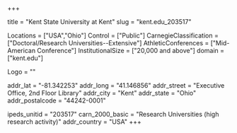 
+++

title = "Kent State University at Kent"
slug = "kent.edu_203517"

Locations = ["USA","Ohio"]
Control = ["Public"]
CarnegieClassification = ["Doctoral/Research Universities--Extensive"]
AthleticConferences = ["Mid-American Conference"]
InstitutionalSize = ["20,000 and above"]
domain = ["kent.edu"]

Logo = ""

addr_lat = "-81.342253"
addr_long = "41.146856"
addr_street = "Executive Office, 2nd Floor Library"
addr_city = "Kent"
addr_state = "Ohio"
addr_postalcode = "44242-0001"

ipeds_unitid = "203517"
carn_2000_basic = "Research Universities (high research activity)"
addr_country = "USA"
+++
    
